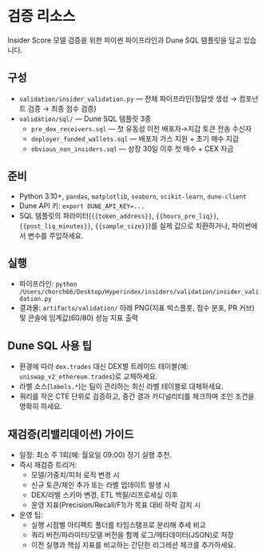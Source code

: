 # 검증 리소스

Insider Score 모델 검증을 위한 파이썬 파이프라인과 Dune SQL 템플릿을 담고 있습니다.

## 구성
- `validation/insider_validation.py` — 전체 파이프라인(정답셋 생성 → 컴포넌트 검증 → 최종 점수 검증)
- `validation/sql/` — Dune SQL 템플릿 3종
  - `pre_dex_receivers.sql` — 첫 유동성 이전 배포자→지갑 토큰 전송 수신자
  - `deployer_funded_wallets.sql` — 배포자 가스 지원 + 초기 매수 지갑
  - `obvious_non_insiders.sql` — 상장 30일 이후 첫 매수 + CEX 자금

## 준비
- Python 3.10+, `pandas`, `matplotlib`, `seaborn`, `scikit-learn`, `dune-client`
- Dune API 키: `export DUNE_API_KEY=...`
- SQL 템플릿의 파라미터(`{{token_address}}`, `{{hours_pre_liq}}`, `{{post_liq_minutes}}`, `{{sample_size}}`)를 실제 값으로 치환하거나, 파이썬에서 변수를 주입하세요.

## 실행
- 파이프라인: `python /Users/chorch66/Desktop/Hyperindex/insiders/validation/insider_validation.py`
- 결과물: `artifacts/validation/` 아래 PNG(지표 박스플롯, 점수 분포, PR 커브) 및 콘솔에 임계값(60/80) 성능 지표 출력

## Dune SQL 사용 팁
- 환경에 따라 `dex.trades` 대신 DEX별 트레이드 테이블(예: `uniswap_v2_ethereum.trades`)로 교체하세요.
- 라벨 소스(`labels.*`)는 팀이 관리하는 최신 라벨 테이블로 대체하세요.
- 쿼리를 작은 CTE 단위로 검증하고, 중간 결과 카디널리티를 체크하며 조인 조건을 명확히 하세요.

## 재검증(리밸리데이션) 가이드
- 일정: 최소 주 1회(예: 월요일 09:00) 정기 실행 추천.
- 즉시 재검증 트리거:
  - 모델/가중치/피처 로직 변경 시
  - 신규 토큰/체인 추가 또는 라벨 업데이트 발생 시
  - DEX/라벨 스키마 변경, ETL 백필/리프로세싱 이후
  - 운영 지표(Precision/Recall/F1)가 목표 대비 하락 감지 시
- 운영 팁:
  - 실행 시점별 아티팩트 폴더를 타임스탬프로 분리해 추세 비교
  - 쿼리 버전/파라미터/모델 버전을 함께 로그/메타데이터(JSON)로 저장
  - 이전 실행과 핵심 지표를 비교하는 간단한 리그레션 체크를 추가하세요.
